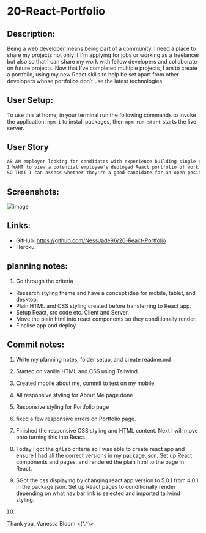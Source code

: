 # 20-React-Portfolio

## Description:

Being a web developer means being part of a community. I need a place to share my projects not only if I'm applying for jobs or working as a freelancer but also so that I can share my work with fellow developers and collaborate on future projects. Now that I've completed multiple projects, I am to create a portfolio, using my new React skills to help be set apart from other developers whose portfolios don’t use the latest technologies.

## User Setup:

To use this at home, in your terminal run the following commands to invoke the application:
`npm i` to install packages,
then `npm run start` starts the live server.

## User Story

```md
AS AN employer looking for candidates with experience building single-page applications
I WANT to view a potential employee's deployed React portfolio of work samples
SO THAT I can assess whether they're a good candidate for an open position
```

## Screenshots:

![image](./assets/)

## Links:

- GitHub: https://github.com/NessJade96/20-React-Portfolio
- Heroku:

## planning notes:

1. Go through the criteria

- Research styling theme and have a concept idea for mobile, tablet, and desktop.
- Plain HTML and CSS styling created before transferring to React app.
- Setup React, src code etc. Client and Server.
- Move the plain html into react components so they conditionally render.
- Finalise app and deploy.

## Commit notes:

1. Write my planning notes, folder setup, and create readme.md

2. Started on vanilla HTML and CSS using Tailwind.

3. Created mobile about me, commit to test on my mobile.

4. All responsive styling for About Me page done

5. Responsive styling for Portfolio page

6. fixed a few responsive errors on Portfolio page.

7. Finished the responsive CSS styling and HTML content. Next I will move onto turning this into React.

8. Today I got the gitLab criteria so I was able to create react app and ensure I had all the correct versions in my package.json. Set up React components and pages, and rendered the plain html to the page in React.

9. SGot the css displaying by changing react app version to 5.0.1 from 4.0.1 in the package.json. Set up React pages to conditionally render depending on what nav bar link is selected and imported tailwind styling.

10.

Thank you, Vanessa Bloom <(^.^)>
